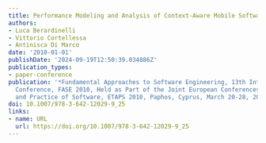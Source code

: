 ```yaml
---
title: Performance Modeling and Analysis of Context-Aware Mobile Software Systems
authors:
- Luca Berardinelli
- Vittorio Cortellessa
- Antinisca Di Marco
date: '2010-01-01'
publishDate: '2024-09-19T12:50:39.034886Z'
publication_types:
- paper-conference
publication: '*Fundamental Approaches to Software Engineering, 13th International
  Conference, FASE 2010, Held as Part of the Joint European Conferences on Theory
  and Practice of Software, ETAPS 2010, Paphos, Cyprus, March 20-28, 2010. Proceedings*'
doi: 10.1007/978-3-642-12029-9_25
links:
- name: URL
  url: https://doi.org/10.1007/978-3-642-12029-9_25
---
```

